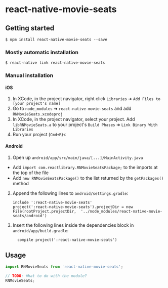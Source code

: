 
# react-native-movie-seats

## Getting started

`$ npm install react-native-movie-seats --save`

### Mostly automatic installation

`$ react-native link react-native-movie-seats`

### Manual installation


#### iOS

1. In XCode, in the project navigator, right click `Libraries` ➜ `Add Files to [your project's name]`
2. Go to `node_modules` ➜ `react-native-movie-seats` and add `RNMovieSeats.xcodeproj`
3. In XCode, in the project navigator, select your project. Add `libRNMovieSeats.a` to your project's `Build Phases` ➜ `Link Binary With Libraries`
4. Run your project (`Cmd+R`)<

#### Android

1. Open up `android/app/src/main/java/[...]/MainActivity.java`
  - Add `import com.reactlibrary.RNMovieSeatsPackage;` to the imports at the top of the file
  - Add `new RNMovieSeatsPackage()` to the list returned by the `getPackages()` method
2. Append the following lines to `android/settings.gradle`:
  	```
  	include ':react-native-movie-seats'
  	project(':react-native-movie-seats').projectDir = new File(rootProject.projectDir, 	'../node_modules/react-native-movie-seats/android')
  	```
3. Insert the following lines inside the dependencies block in `android/app/build.gradle`:
  	```
      compile project(':react-native-movie-seats')
  	```


## Usage
```javascript
import RNMovieSeats from 'react-native-movie-seats';

// TODO: What to do with the module?
RNMovieSeats;
```
  